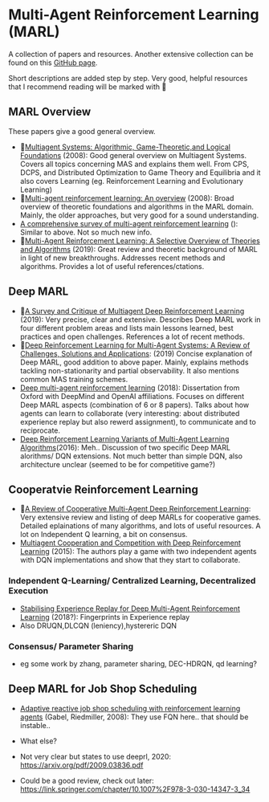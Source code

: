 # Multi-Agent Reinforcement Learning (MARL)

A collection of papers and resources.
Another extensive collection can be found on this [GitHub page](https://github.com/LantaoYu/MARL-Papers).

Short descriptions are added step by step.
Very good, helpful resources that I recommend reading will be marked with :sparkling_heart:

## MARL Overview

These papers give a good general overview.

+ :sparkling_heart:[Multiagent Systems: Algorithmic, Game-Theoretic,and Logical Foundations](http://www.masfoundations.org/mas.pdf) (2008): Good general overview on Multiagent Systems. Covers all topics concerning MAS and explains them well. From CPS, DCPS, and Distributed Optimization to Game Theory and Equilibria and it also covers Learning (eg. Reinforcement Learning and Evolutionary Learning)
+ :sparkling_heart:[Multi-agent reinforcement learning: An overview](http://www.dcsc.tudelft.nl/~bdeschutter/pub/rep/10_003.pdf) (2008): Broad overview of theoretic foundations and algorithms in the MARL domain. Mainly, the older approaches, but very good for a sound understanding.
+ [A comprehensive survey of multi-agent reinforcement learning](http://www.dcsc.tudelft.nl/~bdeschutter/pub/rep/07_019.pdf) (): Similar to above. Not so much new info.
+ :sparkling_heart:[Multi-Agent Reinforcement Learning: A Selective Overview of Theories and Algorithms](https://arxiv.org/pdf/1911.10635.pdf) (2019): Great review and theoretic background of MARL in light of new breakthroughs. Addresses recent methods and algorithms. Provides a lot of useful references/ctations.

## Deep MARL

+ :sparkling_heart:[A Survey and Critique of Multiagent Deep Reinforcement Learning](https://arxiv.org/pdf/1810.05587.pdf) (2019): Very precise, clear and extensive. Describes Deep MARL work in four different problem areas and lists main lessons learned, best practices and open challenges. References a lot of recent methods. 
+ :sparkling_heart:[Deep Reinforcement Learning for Multi-Agent Systems: A Review of Challenges, Solutions and Applications](https://arxiv.org/pdf/1812.11794.pdf): (2019) Concise explanation of Deep MARL, good addition to above paper. Mainly, explains methods tackling non-stationarity and partial observability. It also mentions common MAS training schemes. 
+ [Deep multi-agent reinforcement learning](https://ora.ox.ac.uk/objects/uuid:a55621b3-53c0-4e1b-ad1c-92438b57ffa4) (2018): Dissertation from Oxford with DeepMind and OpenAI affiliations. Focuses on different Deep MARL aspects (combination of 6 or 8 papers). Talks about how agents can learn to collaborate (very interesting: about distributed experience replay but also rewerd assignment), to communicate and to reciprocate.
+ [Deep Reinforcement Learning Variants of Multi-Agent Learning Algorithms](https://project-archive.inf.ed.ac.uk/msc/20162091/msc_proj.pdf)(2016): Meh.. Discussion of two specific Deep MARL alorithms/ DQN extensions. Not much better than simple DQN, also architecture unclear (seemed to be for competitive game?) 
  

## Cooperatvie Reinforcement Learning

+ :sparkling_heart:[A Review of Cooperative Multi-Agent Deep Reinforcement Learning](https://arxiv.org/pdf/1908.03963.pdf): Very extensive review and listing of deep MARLs for cooperative games. Detailed eplainations of many algorithms, and lots of useful resources. A lot on Independent Q learning, a bit on consensus. 
+ [Multiagent Cooperation and Competition with Deep Reinforcement Learning](https://arxiv.org/pdf/1511.08779.pdf) (2015): The authors play a game with two independent agents with DQN implementations and show that they start to collaborate.

### Independent Q-Learning/ Centralized Learning, Decentralized Execution

+ [Stabilising Experience Replay for Deep Multi-Agent Reinforcement Learning](https://arxiv.org/pdf/1702.08887.pdf) (2018?): Fingerprints in Experience replay
+ Also DRUQN,DLCQN (leniency),hystereric DQN


### Consensus/ Parameter Sharing

+ eg some work by zhang, parameter sharing, DEC-HDRQN, qd learning?
  

## Deep MARL for Job Shop Scheduling

+ [Adaptive reactive job shop scheduling with reinforcement learning agents]() (Gabel, Riedmiller, 2008): They use FQN here.. that should be instable..
+ What else?



+ Not very clear but states to use deeprl, 2020: https://arxiv.org/pdf/2009.03836.pdf

+ Could be a good review, check out later: https://link.springer.com/chapter/10.1007%2F978-3-030-14347-3_34